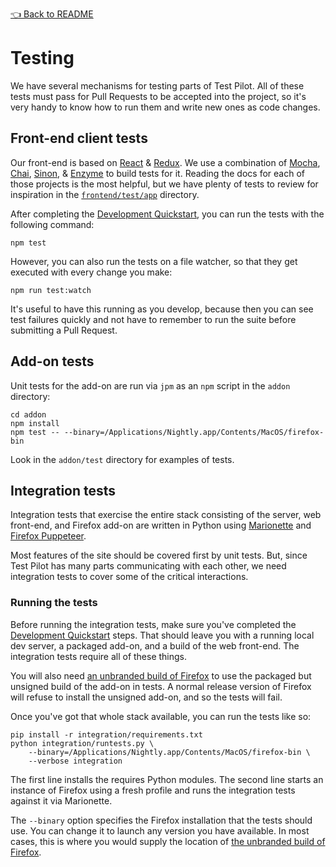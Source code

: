 [👈 Back to README](../../README.md)

# Testing

We have several mechanisms for testing parts of Test Pilot. All of these tests
must pass for Pull Requests to be accepted into the project, so it's very 
handy to know how to run them and write new ones as code changes.

## Front-end client tests

Our front-end is based on [React][] & [Redux][]. We use a combination of
[Mocha][], [Chai][], [Sinon][], & [Enzyme][] to build tests for it.  Reading
the docs for each of those projects is the most helpful, but we have plenty of
tests to review for inspiration in the [`frontend/test/app`][fetests]
directory.

After completing the [Development Quickstart][quickstart], you can run the
tests with the following command: 

```
npm test
```

However, you can also run the tests on a file watcher, so that they get
executed with every change you make:

```
npm run test:watch
```

It's useful to have this running as you develop, because then you can see test
failures quickly and not have to remember to run the suite before submitting a
Pull Request.
 
[fetests]: https://github.com/mozilla/testpilot/tree/master/frontend/test/app
[react]: https://facebook.github.io/react/
[redux]: http://redux.js.org/
[mocha]: https://mochajs.org/
[chai]: http://chaijs.com/
[sinon]: http://sinonjs.org/
[enzyme]: http://airbnb.io/enzyme/index.html

## Add-on tests

Unit tests for the add-on are run via `jpm` as an `npm` script in the `addon`
directory:

```
cd addon
npm install
npm test -- --binary=/Applications/Nightly.app/Contents/MacOS/firefox-bin
```

Look in the `addon/test` directory for examples of tests.

## Integration tests

Integration tests that exercise the entire stack consisting of the server, web
front-end, and Firefox add-on are written in Python using [Marionette][] and
[Firefox Puppeteer][].

Most features of the site should be covered first by unit tests. But, since
Test Pilot has many parts communicating with each other, we need integration
tests to cover some of the critical interactions.

[marionette]: https://developer.mozilla.org/en-US/docs/Mozilla/QA/Marionette
[firefox puppeteer]: http://firefox-puppeteer.readthedocs.io/en/aurora/index.html

### Running the tests

Before running the integration tests, make sure you've completed the
[Development Quickstart][quickstart] steps. That should leave you with a
running local dev server, a packaged add-on, and a build of the web front-end.
The integration tests require all of these things.

You will also need [an unbranded build of Firefox][unbranded] to use the
packaged but unsigned build of the add-on in tests. A normal release version
of Firefox will refuse to install the unsigned add-on, and so the tests will
fail.

[quickstart]: https://github.com/mozilla/testpilot/blob/master/docs/development/quickstart.md
[unbranded]: https://wiki.mozilla.org/Add-ons/Extension_Signing#Unbranded_Builds

Once you've got that whole stack available, you can run the tests like so:

```
pip install -r integration/requirements.txt
python integration/runtests.py \
    --binary=/Applications/Nightly.app/Contents/MacOS/firefox-bin \
    --verbose integration
```

The first line installs the requires Python modules. The second line starts an
instance of Firefox using a fresh profile and runs the integration tests
against it via Marionette.

The `--binary` option specifies the Firefox installation that the tests should
use. You can change it to launch any version you have available. In most cases,
this is where you would supply the location of [the unbranded build of
Firefox][unbranded].
